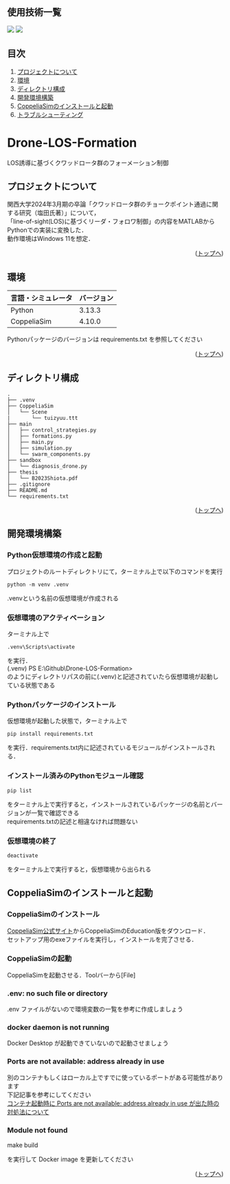 <div id="top"></div>

## 使用技術一覧

<!-- シールド一覧 -->
<!-- 該当するプロジェクトの中から任意のものを選ぶ-->
<p style="display: inline">
  <!-- 制御スクリプト -->
  <img src="https://img.shields.io/badge/-Python-F2C63C.svg?logo=python&style=plastic">
  <!-- シミュレータ環境 -->
  <img src="https://img.shields.io/badge/-CoppeliaSim-232F3E.svg?style=plastic">
</p>

## 目次

1. [プロジェクトについて](#プロジェクトについて)
2. [環境](#環境)
3. [ディレクトリ構成](#ディレクトリ構成)
4. [開発環境構築](#開発環境構築)
5. [CoppeliaSimのインストールと起動](#CoppeliaSimのインストールと起動)
6. [トラブルシューティング](#トラブルシューティング)

<!-- プロジェクト名を記載 -->

# Drone-LOS-Formation

LOS誘導に基づくクワッドロータ群のフォーメーション制御

<!-- プロジェクトについて -->

## プロジェクトについて

関西大学2024年3月期の卒論「クワッドロータ群のチョークポイント通過に関する研究（塩田氏著）」について，<br>
「line-of-sight(LOS)に基づくリーダ・フォロワ制御」の内容をMATLABからPythonでの実装に変換した．<br>
動作環境はWindows 11を想定．


<p align="right">(<a href="#top">トップへ</a>)</p>

## 環境

<!-- 言語、パッケージ，シミュレータの一覧とバージョンを記載 -->

| 言語・シミュレータ  | バージョン |
| --------------------- | ---------- |
| Python                | 3.13.3     |
| CoppeliaSim           | 4.10.0     |


Pythonパッケージのバージョンは requirements.txt を参照してください

<p align="right">(<a href="#top">トップへ</a>)</p>

## ディレクトリ構成

```
.
├── .venv
├── CoppeliaSim
│   └── Scene
|       └── tuizyuu.ttt
├── main
│   ├── control_strategies.py
│   ├── formations.py
│   ├── main.py
│   ├── simulation.py
│   └── swarm_components.py
├── sandbox
│   └── diagnosis_drone.py
├── thesis
│   └── B2023Shiota.pdf
├── .gitignore
├── README.md
└── requirements.txt
```

<p align="right">(<a href="#top">トップへ</a>)</p>

## 開発環境構築

<!-- 仮想環境の作成方法、パッケージのインストール方法など、開発環境構築に必要な情報を記載 -->

### Python仮想環境の作成と起動

プロジェクトのルートディレクトリにて，ターミナル上で以下のコマンドを実行

```
python -m venv .venv
```

<p>.venvという名前の仮想環境が作成される</p>

### 仮想環境のアクティベーション
ターミナル上で

```
.venv\Scripts\activate
```

を実行．<br>
(.venv) PS E:\Github\Drone-LOS-Formation> <br>
のようにディレクトリパスの前に(.venv)と記述されていたら仮想環境が起動している状態である

### Pythonパッケージのインストール
仮想環境が起動した状態で，ターミナル上で
```
pip install requirements.txt
```
を実行．requirements.txt内に記述されているモジュールがインストールされる．

### インストール済みのPythonモジュール確認
```
pip list
```
をターミナル上で実行すると，インストールされているパッケージの名前とバージョンが一覧で確認できる<br>
requirements.txtの記述と相違なければ問題ない

### 仮想環境の終了
```
deactivate
```
をターミナル上で実行すると，仮想環境から出られる


## CoppeliaSimのインストールと起動
### CoppeliaSimのインストール
<a href="https://www.coppeliarobotics.com/">CoppeliaSim公式サイト</a>からCoppeliaSimのEducation版をダウンロード．<br>
セットアップ用のexeファイルを実行し，インストールを完了させる．


### CoppeliaSimの起動
CoppeliaSimを起動させる．Toolバーから[File]

### .env: no such file or directory

.env ファイルがないので環境変数の一覧を参考に作成しましょう

### docker daemon is not running

Docker Desktop が起動できていないので起動させましょう

### Ports are not available: address already in use

別のコンテナもしくはローカル上ですでに使っているポートがある可能性があります
<br>
下記記事を参考にしてください
<br>
[コンテナ起動時に Ports are not available: address already in use が出た時の対処法について](https://qiita.com/shun198/items/ab6eca4bbe4d065abb8f)

### Module not found

make build

を実行して Docker image を更新してください

<p align="right">(<a href="#top">トップへ</a>)</p>
